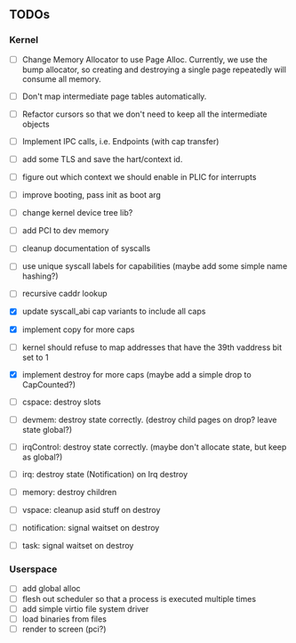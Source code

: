 ## TODOs

### Kernel

- [ ] Change Memory Allocator to use Page Alloc.
      Currently, we use the bump allocator, so creating and destroying a single page repeatedly will consume all memory.
- [ ] Don't map intermediate page tables automatically.
- [ ] Refactor cursors so that we don't need to keep all the intermediate objects
- [ ] Implement IPC calls, i.e. Endpoints (with cap transfer)
- [ ] add some TLS and save the hart/context id.
- [ ] figure out which context we should enable in PLIC for interrupts
- [ ] improve booting, pass init as boot arg
- [ ] change kernel device tree lib?
- [ ] add PCI to dev memory
- [ ] cleanup documentation of syscalls
- [ ] use unique syscall labels for capabilities (maybe add some simple name hashing?)
- [ ] recursive caddr lookup
- [x] update syscall_abi cap variants to include all caps
- [x] implement copy for more caps
- [ ] kernel should refuse to map addresses that have the 39th vaddress bit set to 1

- [x] implement destroy for more caps (maybe add a simple drop to CapCounted?)
- [ ] cspace: destroy slots
- [ ] devmem: destroy state correctly. (destroy child pages on drop? leave state global?)
- [ ] irqControl: destroy state correctly. (maybe don't allocate state, but keep as global?)
- [ ] irq: destroy state (Notification) on Irq destroy
- [ ] memory: destroy children
- [ ] vspace: cleanup asid stuff on destroy
- [ ] notification: signal waitset on destroy
- [ ] task: signal waitset on destroy

### Userspace
- [ ] add global alloc
- [ ] flesh out scheduler so that a process is executed multiple times
- [ ] add simple virtio file system driver
- [ ] load binaries from files
- [ ] render to screen (pci?)
